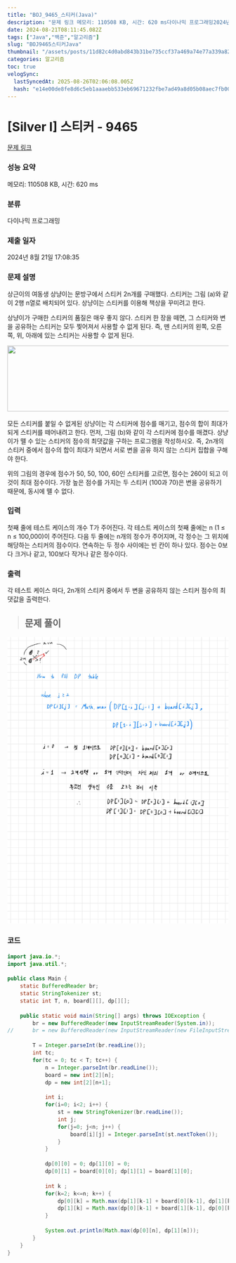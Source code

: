 ```yaml
---
title: "BOJ_9465_스티커(Java)"
description: "문제 링크 메모리: 110508 KB, 시간: 620 ms다이나믹 프로그래밍2024년 8월 21일 17:08:35"
date: 2024-08-21T08:11:45.082Z
tags: ["Java","백준","알고리즘"]
slug: "BOJ9465스티커Java"
thumbnail: "/assets/posts/11d82c4d0abd843b31be735ccf37a469a74e77a339a8232c5af3a0d03ef29196.png"
categories: 알고리즘
toc: true
velogSync:
  lastSyncedAt: 2025-08-26T02:06:08.005Z
  hash: "e14e00de8fe8d6c5eb1aaaebb533eb69671232fbe7ad49a8d05b08aec7fb003b"
---
```


# [Silver I] 스티커 - 9465 

[문제 링크](https://www.acmicpc.net/problem/9465) 

### 성능 요약

메모리: 110508 KB, 시간: 620 ms

### 분류

다이나믹 프로그래밍

### 제출 일자

2024년 8월 21일 17:08:35

### 문제 설명

<p>상근이의 여동생 상냥이는 문방구에서 스티커 2n개를 구매했다. 스티커는 그림 (a)와 같이 2행 n열로 배치되어 있다. 상냥이는 스티커를 이용해 책상을 꾸미려고 한다.</p>

<p>상냥이가 구매한 스티커의 품질은 매우 좋지 않다. 스티커 한 장을 떼면, 그 스티커와 변을 공유하는 스티커는 모두 찢어져서 사용할 수 없게 된다. 즉, 뗀 스티커의 왼쪽, 오른쪽, 위, 아래에 있는 스티커는 사용할 수 없게 된다.</p>

<p><img alt="" src="https://www.acmicpc.net/upload/images/sticker.png" style="height:150px; width:575px"></p>

<p>모든 스티커를 붙일 수 없게된 상냥이는 각 스티커에 점수를 매기고, 점수의 합이 최대가 되게 스티커를 떼어내려고 한다. 먼저, 그림 (b)와 같이 각 스티커에 점수를 매겼다. 상냥이가 뗄 수 있는 스티커의 점수의 최댓값을 구하는 프로그램을 작성하시오. 즉, 2n개의 스티커 중에서 점수의 합이 최대가 되면서 서로 변을 공유 하지 않는 스티커 집합을 구해야 한다.</p>

<p>위의 그림의 경우에 점수가 50, 50, 100, 60인 스티커를 고르면, 점수는 260이 되고 이 것이 최대 점수이다. 가장 높은 점수를 가지는 두 스티커 (100과 70)은 변을 공유하기 때문에, 동시에 뗄 수 없다.</p>

### 입력 

 <p>첫째 줄에 테스트 케이스의 개수 T가 주어진다. 각 테스트 케이스의 첫째 줄에는 n (1 ≤ n ≤ 100,000)이 주어진다. 다음 두 줄에는 n개의 정수가 주어지며, 각 정수는 그 위치에 해당하는 스티커의 점수이다. 연속하는 두 정수 사이에는 빈 칸이 하나 있다. 점수는 0보다 크거나 같고, 100보다 작거나 같은 정수이다. </p>

### 출력 

 <p>각 테스트 케이스 마다, 2n개의 스티커 중에서 두 변을 공유하지 않는 스티커 점수의 최댓값을 출력한다.</p>

> ## 문제 풀이

![](/assets/posts/11d82c4d0abd843b31be735ccf37a469a74e77a339a8232c5af3a0d03ef29196.png)

### 코드
```java
import java.io.*;
import java.util.*;

public class Main {
	static BufferedReader br;
	static StringTokenizer st;
	static int T, n, board[][], dp[][];
	
	public static void main(String[] args) throws IOException {
		br = new BufferedReader(new InputStreamReader(System.in));
//		br = new BufferedReader(new InputStreamReader(new FileInputStream("input.txt")));
		
		T = Integer.parseInt(br.readLine());
		int tc;
		for(tc = 0; tc < T; tc++) {
			n = Integer.parseInt(br.readLine());
			board = new int[2][n];
			dp = new int[2][n+1];
			
			int i;
			for(i=0; i<2; i++) {
				st = new StringTokenizer(br.readLine());
				int j;
				for(j=0; j<n; j++) {
					board[i][j] = Integer.parseInt(st.nextToken());
				}
			}
			
			dp[0][0] = 0; dp[1][0] = 0;
			dp[0][1] = board[0][0]; dp[1][1] = board[1][0];
			
			int k ;
			for(k=2; k<=n; k++) {
				dp[0][k] = Math.max(dp[1][k-1] + board[0][k-1], dp[1][k-2] + board[0][k-1]);
				dp[1][k] = Math.max(dp[0][k-1] + board[1][k-1], dp[0][k-2] + board[1][k-1]);
			}
			
			System.out.println(Math.max(dp[0][n], dp[1][n]));
		}
	}
}
```
